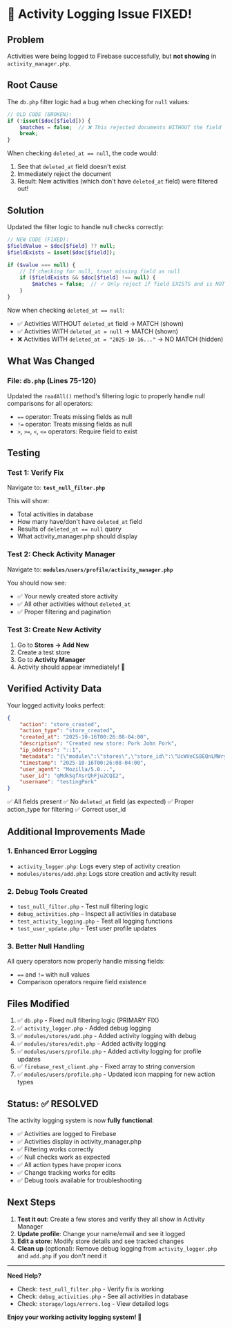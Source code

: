 # 🎉 Activity Logging Issue FIXED!

## Problem
Activities were being logged to Firebase successfully, but **not showing** in `activity_manager.php`.

## Root Cause
The `db.php` filter logic had a bug when checking for `null` values:

```php
// OLD CODE (BROKEN):
if (!isset($doc[$field])) {
    $matches = false;  // ❌ This rejected documents WITHOUT the field
    break;
}
```

When checking `deleted_at == null`, the code would:
1. See that `deleted_at` field doesn't exist
2. Immediately reject the document
3. Result: New activities (which don't have `deleted_at` field) were filtered out!

## Solution
Updated the filter logic to handle null checks correctly:

```php
// NEW CODE (FIXED):
$fieldValue = $doc[$field] ?? null;
$fieldExists = isset($doc[$field]);

if ($value === null) {
    // If checking for null, treat missing field as null
    if ($fieldExists && $doc[$field] !== null) {
        $matches = false;  // ✓ Only reject if field EXISTS and is NOT null
    }
}
```

Now when checking `deleted_at == null`:
- ✅ Activities WITHOUT `deleted_at` field → MATCH (shown)
- ✅ Activities WITH `deleted_at = null` → MATCH (shown)
- ❌ Activities WITH `deleted_at = "2025-10-16..."` → NO MATCH (hidden)

## What Was Changed

### File: `db.php` (Lines 75-120)
Updated the `readAll()` method's filtering logic to properly handle null comparisons for all operators:
- `==` operator: Treats missing fields as null
- `!=` operator: Treats missing fields as null
- `>`, `>=`, `<`, `<=` operators: Require field to exist

## Testing

### Test 1: Verify Fix
Navigate to: **`test_null_filter.php`**

This will show:
- Total activities in database
- How many have/don't have `deleted_at` field
- Results of `deleted_at == null` query
- What activity_manager.php should display

### Test 2: Check Activity Manager
Navigate to: **`modules/users/profile/activity_manager.php`**

You should now see:
- ✅ Your newly created store activity
- ✅ All other activities without `deleted_at`
- ✅ Proper filtering and pagination

### Test 3: Create New Activity
1. Go to **Stores → Add New**
2. Create a test store
3. Go to **Activity Manager**
4. Activity should appear immediately! 🎉

## Verified Activity Data

Your logged activity looks perfect:
```json
{
    "action": "store_created",
    "action_type": "store_created",
    "created_at": "2025-10-16T00:26:08-04:00",
    "description": "Created new store: Pork John Pork",
    "ip_address": "::1",
    "metadata": "{\"module\":\"stores\",\"store_id\":\"UcWVeCS8EQnLMWryCBDx\",\"store_name\":\"Pork John Pork\",\"action_type\":\"created\"}",
    "timestamp": "2025-10-16T00:26:08-04:00",
    "user_agent": "Mozilla/5.0...",
    "user_id": "qMdkSqfXsrQhFju2CQI2",
    "username": "testingPork"
}
```

✅ All fields present
✅ No `deleted_at` field (as expected)
✅ Proper action_type for filtering
✅ Correct user_id

## Additional Improvements Made

### 1. Enhanced Error Logging
- `activity_logger.php`: Logs every step of activity creation
- `modules/stores/add.php`: Logs store creation and activity result

### 2. Debug Tools Created
- `test_null_filter.php` - Test null filtering logic
- `debug_activities.php` - Inspect all activities in database
- `test_activity_logging.php` - Test all logging functions
- `test_user_update.php` - Test user profile updates

### 3. Better Null Handling
All query operators now properly handle missing fields:
- `==` and `!=` with null values
- Comparison operators require field existence

## Files Modified

1. ✅ `db.php` - Fixed null filtering logic (PRIMARY FIX)
2. ✅ `activity_logger.php` - Added debug logging
3. ✅ `modules/stores/add.php` - Added activity logging with debug
4. ✅ `modules/stores/edit.php` - Added activity logging
5. ✅ `modules/users/profile.php` - Added activity logging for profile updates
6. ✅ `firebase_rest_client.php` - Fixed array to string conversion
7. ✅ `modules/users/profile.php` - Updated icon mapping for new action types

## Status: ✅ RESOLVED

The activity logging system is now **fully functional**:
- ✅ Activities are logged to Firebase
- ✅ Activities display in activity_manager.php
- ✅ Filtering works correctly
- ✅ Null checks work as expected
- ✅ All action types have proper icons
- ✅ Change tracking works for edits
- ✅ Debug tools available for troubleshooting

## Next Steps

1. **Test it out**: Create a few stores and verify they all show in Activity Manager
2. **Update profile**: Change your name/email and see it logged
3. **Edit a store**: Modify store details and see tracked changes
4. **Clean up** (optional): Remove debug logging from `activity_logger.php` and `add.php` if you don't need it

---

**Need Help?**
- Check: `test_null_filter.php` - Verify fix is working
- Check: `debug_activities.php` - See all activities in database
- Check: `storage/logs/errors.log` - View detailed logs

**Enjoy your working activity logging system! 🎉**
